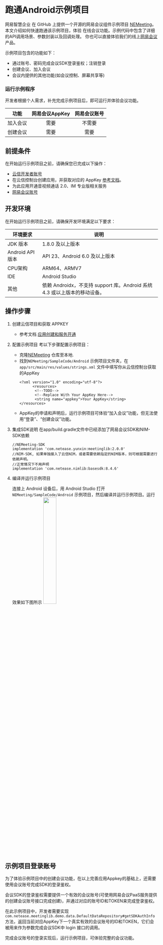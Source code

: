 # 跑通Android示例项目

网易智慧企业 在 GitHub 上提供一个开源的网易会议组件示例项目 [NEMeeting](https://github.com/netease-kit/NEMeeting/tree/main/SampleCode/Android)。本文介绍如何快速跑通该示例项目，体验 在线会议功能。示例代码中包含了详细的API调用场景、参数封装以及回调处理。 你也可以直接体验我们的线上[网易会议](https://meeting.163.com/)产品。

示例项目包含的功能如下：

- 通过账号、密码完成会议SDK登录鉴权；注销登录
- 创建会议、加入会议
- 会议内提供的其他功能(如会议控制、屏幕共享等)

### 运行示例程序

开发者根据个人需求，补充完成示例项目后，即可运行并体验会议功能。

|   功能   | 网易会议AppKey | 网易会议账号 |
| :------: | :------------: | :----------: |
| 加入会议 |      需要      |    不需要    |
| 创建会议 |      需要      |     需要     |

##  前提条件

在开始运行示例项目之前，请确保您已完成以下操作：
  - [云信开发者账号](https://id.163yun.com/register?h=media&t=media&from=nim&clueFrom=nim)
  - 在云信控制台创建应用，并获取对应的 AppKey  [参考文档](../../../云信控制平台/应用创建和服务开通.md)。
  - 为此应用开通音视频通话 2.0、IM 专业版相关服务
  - [网易会议账号](##示例项目会议账号)

## 开发环境

在开始运行示例项目之前，请确保开发环境满足以下要求：

| 环境要求         | 说明                                                         |
| ---------------- | ------------------------------------------------------------ |
| JDK 版本         | 1.8.0 及以上版本                                             |
| Android API 版本 | API 23、Android 6.0 及以上版本                               |
| CPU架构          | ARM64、ARMV7                                                 |
| IDE              | Android Studio                                               |
| 其他             | 依赖 Androidx，不支持 support 库。Android 系统 4.3 或以上版本的移动设备。 |

## 操作步骤
  1. 创建云信项目和获取 APPKEY
       - 参考文档 [应用创建和服务开通](../../../云信控制平台/应用创建和服务开通.md)

  2. 配置示例项目
       考以下步骤配置示例项目：
        - 克隆[NEMeeting](https://github.com/netease-kit/NEMeeting/tree/main/SampleCode/Android) 仓库至本地.
        - 找到`NEMeeting/SampleCode/Android` 示例项目文件夹，在 `app/src/main/res/values/strings.xml` 文件中填写你从云信控制台获取的AppKey
          ```
          <?xml version="1.0" encoding="utf-8"?>
                <resources>
                 <!--TODO-->
                 <!--Replace With Your AppKey Here-->
                 <string name="appkey">Your AppKey</string>
          </resources>
          ```
        - AppKey的申请和声明后，运行示例项目可体验“加入会议”功能，但无法使用“登录”、“创建会议”功能。

  3. 集成SDK说明
	在app/build.gradle文件中已经添加了网易会议SDK和NIM-SDK依赖
	  ```
	  //NEMeeting-SDK
	  implementation 'com.netease.yunxin:meetinglib:2.0.0'
	  //NIM-SDK, 如果单独接入了云信NIM，或者需要依赖指定的NIM版本，则可根据需要进行依赖声明。
	  //正常情况下不用声明
	  implementation 'com.netease.nimlib:basesdk:8.4.6'
	  ```

  4. 编译并运行示例项目

       连接上 Android 设备后，用 Android Studio 打开 `NEMeeting/SampleCode/Android`  示例项目，然后编译并运行示例项目。运行效果如下图所示
      <image width="30%" src="../images/demo_meeting_main_page.png">

## 示例项目登录账号

为了体验示例项目中的创建会议功能，在以上完善应用Appkey的基础上，还需要使用会议账号完成SDK的登录鉴权。

会议SDK的登录鉴权需要提供一个有效的会议账号(可使用网易会议PaaS服务提供的创建会议账号接口完成创建)，并通过对应的账号ID和TOKEN来完成登录鉴权。

在此示例项目中，开发者需要实现`com.netease.meetinglib.demo.data.DefaultDataRepository#getSDKAuthInfo`方法，返回当前对应AppKey下一个真实有效的会议账号的ID和TOKEN，它们会被用来作为参数完成会议SDK中 login 接口的调用。

完成会议账号的登录实现后，运行示例项目，可体验完整的会议功能。

